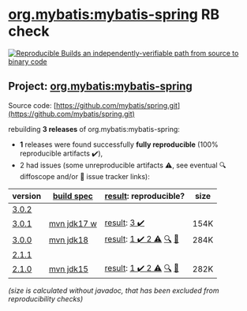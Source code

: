 [org.mybatis:mybatis-spring](https://central.sonatype.com/artifact/org.mybatis/mybatis-spring/3.0.1/versions) RB check
=======

[![Reproducible Builds](https://reproducible-builds.org/images/logos/rb.svg) an independently-verifiable path from source to binary code](https://reproducible-builds.org/)

## Project: [org.mybatis:mybatis-spring](https://central.sonatype.com/artifact/org.mybatis/mybatis-spring/3.0.1/versions)

Source code: [https://github.com/mybatis/spring.git](https://github.com/mybatis/spring.git)

rebuilding **3 releases** of org.mybatis:mybatis-spring:
- **1** releases were found successfully **fully reproducible** (100% reproducible artifacts :heavy_check_mark:),
- 2 had issues (some unreproducible artifacts :warning:, see eventual :mag: diffoscope and/or :memo: issue tracker links):

| version | [build spec](/BUILDSPEC.md) | [result](https://reproducible-builds.org/docs/jvm/): reproducible? | size |
| -- | --------- | ------ | -- |
| [3.0.2](https://central.sonatype.com/artifact/org.mybatis/mybatis-spring/3.0.2/pom) | | | |
| [3.0.1](https://central.sonatype.com/artifact/org.mybatis/mybatis-spring/3.0.1/pom) | [mvn jdk17 w](mybatis-spring-3.0.1.buildspec) | [result](mybatis-spring-3.0.1.buildinfo): [3 :heavy_check_mark: ](mybatis-spring-3.0.1.buildcompare) | 154K |
| [3.0.0](https://central.sonatype.com/artifact/org.mybatis/mybatis-spring/3.0.0/pom) | [mvn jdk18](mybatis-spring-3.0.0.buildspec) | [result](mybatis-spring-3.0.0.buildinfo): [1 :heavy_check_mark:  2 :warning:](mybatis-spring-3.0.0.buildcompare) [:mag:](mybatis-spring-3.0.0.diffoscope) [:memo:](https://github.com/mybatis/spring/pull/759) | 284K |
| [2.1.1](https://central.sonatype.com/artifact/org.mybatis/mybatis-spring/2.1.1/pom) | | | |
| [2.1.0](https://central.sonatype.com/artifact/org.mybatis/mybatis-spring/2.1.0/pom) | [mvn jdk15](mybatis-spring-2.1.0.buildspec) | [result](mybatis-spring-2.1.0.buildinfo): [1 :heavy_check_mark:  2 :warning:](mybatis-spring-2.1.0.buildcompare) [:mag:](mybatis-spring-2.1.0.diffoscope) [:memo:](https://github.com/mybatis/spring/pull/759) | 282K |

<i>(size is calculated without javadoc, that has been excluded from reproducibility checks)</i>
